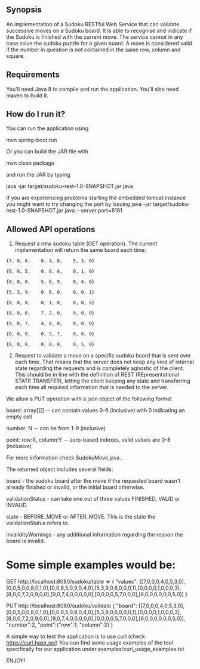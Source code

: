## Synopsis

An implementation of a Sudoku RESTful Web Service that can validate successive moves on a Sudoku board.
It is able to recognise and indicate if the Sudoku is finished with the current move.
The service cannot in any case solve the sudoku puzzle for a given board.
A move is considered valid if the number in question is not contained in the same row, column and square.  

## Requirements

You'll need Java 8 to compile and run the application. You'll also need maven to build it.

## How do I run it?

You can run the application using

mvn spring-boot:run

Or you can build the JAR file with

mvn clean package

and run the JAR by typing

java -jar target/sudoku-rest-1.0-SNAPSHOT.jar java

If you are experiencing problems starting the embedded tomcat instance you might want to try changing the port by issuing
java -jar target/sudoku-rest-1.0-SNAPSHOT.jar java --server.port=8181


## Allowed API operations

  1. Request a new sudoku table (GET operation). The current implementation will return the same board each time:

    {7, 0, 0,    0, 4, 0,    5, 3, 0}
    
    {0, 0, 5,    0, 0, 8,    0, 1, 0}
    
    {0, 0, 8,    5, 0, 9,    0, 4, 0}
    
    {5, 3, 9,    0, 6, 0,    0, 0, 1}
    
    {0, 0, 0,    0, 1, 0,    0, 0, 5}
    
    {8, 0, 0,    7, 2, 0,    9, 0, 0}

    {9, 0, 7,    4, 0, 0,    0, 0, 0}
    
    {0, 0, 0,    0, 5, 7,    0, 0, 0}
    
    {6, 0, 0,    0, 0, 0,    0, 5, 0}

  2. Request to validate a move on a specific sudoku board that is sent over each time. That means that the server does not
   keep any kind of internal state regarding the requests and is completely agnostic of the client.
   This should be in line with the definition of REST (REpresentational STATE TRANSFER), letting the client keeping any state and transferring each time
   all required information that is needed to the server.

   We allow a PUT operation with a json object of the following format
   
   board: array[][] -- can contain values 0-9 (inclusive) with 0 indicating an empty cell
   
   number: N -- can be from 1-9 (inclusive)
   
   point: row:X, column:Y -- zero-based indexes, valid values are 0-8 (inclusive)
   
   For more information check SudokuMove.java.
   
   
   The returned object includes several fields:
   
   board - the sudoku board after the move if the requested board wasn't already finished or invalid, or the initial board otherwise.
   
   validationStatus - can take one out of three values FINISHED, VALID or INVALID.
   
   state - BEFORE_MOVE or AFTER_MOVE. This is the state the validationStatus refers to.
   
   invalidityWarnings - any additional information regarding the reason the board is invalid. 

# Some simple examples would be:

  GET http://localhost:8080/sudoku/table => { "values": [[7,0,0,0,4,0,5,3,0],[0,0,5,0,0,8,0,1,0],[0,0,8,5,0,9,0,4,0],[5,3,9,0,6,0,0,0,1],[0,0,0,0,1,0,0,0,3],[8,0,0,7,2,0,9,0,0],[9,0,7,4,0,0,0,0,0],[0,0,0,0,5,7,0,0,0],[6,0,0,0,0,0,0,5,0]] }

  PUT http://localhost:8080/sudoku/validate { "board": [[7,0,0,0,4,0,5,3,0],[0,0,5,0,0,8,0,1,0],[0,0,8,5,0,9,0,4,0],[5,3,9,0,6,0,0,0,1],[0,0,0,0,1,0,0,0,3],[8,0,0,7,2,0,9,0,0],[9,0,7,4,0,0,0,0,0],[0,0,0,0,5,7,0,0,0],[6,0,0,0,0,0,0,5,0]], "number":2,  "point":{"row":1, "column":3} }
  
A simple way to test the application is to use curl (check https://curl.haxx.se/)
You can find some usage examples of the tool specifically for our application under examples/curl_usage_examples.txt

ENJOY!
